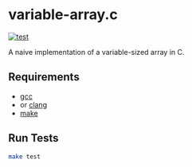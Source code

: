 # variable-array.c
[![test](https://github.com/claudemuller/variable-array.c/actions/workflows/c.yml/badge.svg)](https://github.com/claudemuller/variable-array.c/actions/workflows/c.yml)

A naive implementation of a variable-sized array in C.

## Requirements

- [gcc](https://gcc.gnu.org/)
- or [clang](https://clang.llvm.org/)
- [make](https://www.gnu.org/software/make/)

## Run Tests

```bash
make test
